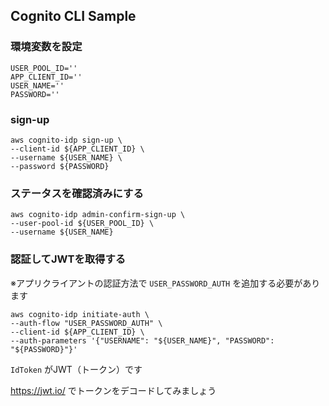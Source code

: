 ## Cognito CLI Sample

### 環境変数を設定

```shell
USER_POOL_ID=''
APP_CLIENT_ID=''
USER_NAME=''
PASSWORD=''
```

### sign-up

```shell
aws cognito-idp sign-up \
--client-id ${APP_CLIENT_ID} \
--username ${USER_NAME} \
--password ${PASSWORD}
```

### ステータスを確認済みにする

```shell
aws cognito-idp admin-confirm-sign-up \
--user-pool-id ${USER_POOL_ID} \
--username ${USER_NAME}
```

### 認証してJWTを取得する

※アプリクライアントの認証方法で `USER_PASSWORD_AUTH` を追加する必要があります

```shell
aws cognito-idp initiate-auth \
--auth-flow "USER_PASSWORD_AUTH" \
--client-id ${APP_CLIENT_ID} \
--auth-parameters '{"USERNAME": "${USER_NAME}", "PASSWORD": "${PASSWORD}"}'
```

`IdToken` がJWT（トークン）です

https://jwt.io/ でトークンをデコードしてみましょう